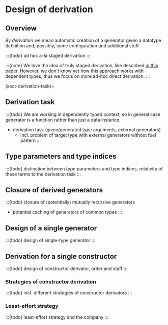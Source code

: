 # Design of derivation

## Overview

By *derivation* we mean automatic creation of a generator given a datatype definition and,
possibly, some configuration and additional stuff.

:::{todo}
ad hoc a-la staged derivation
:::

:::{note}
We love the idea of truly staged derivation, like described
[in this paper](https://mpickering.github.io/papers/staged-sop.pdf).
However, we don't know yet how this approach works with dependent types,
thus we focus on more ad-hoc direct derivation.
:::

(sect-derivation-task)=

## Derivation task

:::{todo}
We are working in dependently typed context, so in general case generator is a function
rather than just a data instance.

- derivation task (given/generated type arguments, external generators)
  - incl. problem of target type with external generators without fuel pattern
:::

## Type parameters and type indices

:::{todo}
distinction between type parameters and type indices,
relativity of these terms to the derivation task
:::

## Closure of derived generators

:::{todo}
closure of (potentially) mutually recursive generators

- potential caching of generators of common types
:::

## Design of a single generator

:::{todo}
design of single-type generator
:::

## Derivation for a single constructor

:::{todo}
design of constructor derivator, order and staff
:::

### Strategies of constructor derivation

:::{todo}
incl. different strategies of constructor derivators
:::

### Least-effort strategy

:::{todo}
least-effort strategy and the company
:::
